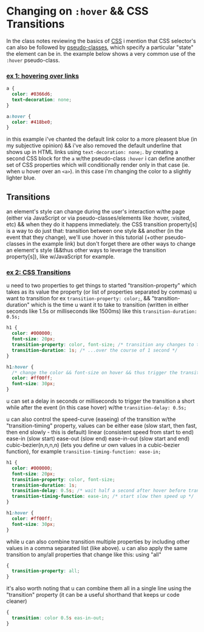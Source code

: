 # Changing on `:hover` && CSS Transitions

In the class notes reviewing the basics of [CSS](https://github.com/net-art-and-cultures/syllabus-and-notes/tree/master/notes/css) i mention that CSS selector's can also be followed by [pseudo-classes](https://developer.mozilla.org/en-US/docs/Web/CSS/Pseudo-classes), which specify a particular "state" the element can be in. the example below shows a very common use of the `:hover` pseudo-class.

### [ex 1: hovering over links](https://nbriz.github.io/intro2netart/notes/css/demos/hover-transitions-ex1.html)

```css
a {
  color: #0366d6;
  text-decoration: none;
}

a:hover {
  color: #418be0;
}
```

in this example i've chanted the default link color to a more pleasent blue (in my subjective opinion) && i've also removed the default underline that shows up in HTML links using `text-decoration: none;`. by creating a second CSS block for the `a` w/the pseudo-class `:hover` i can define another set of CSS properties which will conditionally render only in that case (ie. when u hover over an `<a>`). in this case i'm changing the color to a slightly lighter blue.


## Transitions

an element's style can change during the user's interaction w/the page (either via JavaScript or via pseudo-classes/elements like :hover, :visited, etc) && when they do it happens immediately. the CSS transition property[s] is a way to do just that: transition between one style && another (in the event that they change), we'll use :hover in this tutorial (+other pseudo-classes in the example link) but don't forget there are other ways to change an element's style (&&thus other ways to leverage the transition property[s]), like w/JavaScript for example.

### [ex 2: CSS Transitions](https://nbriz.github.io/intro2netart/notes/css/demos/hover-transitions-ex2.html)

u need to two properties to get things to started "transition-property" which takes as its value the property (or list of properties separated by commas) u want to transition for ex `transition-property: color;`, && "transition-duration" which is the time u want it to take to transition (written in either seconds like 1.5s or milliseconds like 1500ms) like this `transition-duration: 0.5s;`

```css
h1 {
  color: #000000;
  font-size: 20px;
  transition-property: color, font-size; /* transition any changes to these properties */
  transition-duration: 1s; /* ...over the course of 1 second */
}

h1:hover {
  /* change the color && font-size on hover && thus trigger the transition */
  color: #ff00ff;
  font-size: 30px;
}
```

u can set a delay in seconds or milliseconds to trigger the transition a short while after the event (in this case hover) w/the `transition-delay: 0.5s;`

u can also control the speed-curve (easeing) of the transition w/the "transition-timing" property, values can be either ease (slow start, then fast, then end slowly - this is default) linear (consistent speed from start to end) ease-in (slow start) ease-out (slow end) ease-in-out (slow start and end) cubic-bezier(n,n,n,n) (lets you define ur own values in a cubic-bezier function), for example `transition-timing-function: ease-in;`

```css
h1 {
  color: #000000;
  font-size: 20px;
  transition-property: color, font-size;
  transition-duration: 1s;
  transition-delay: 0.5s; /* wait half a second after hover before transitioning */
  transition-timing-function: ease-in; /* start slow then speed up */
}

h1:hover {
  color: #ff00ff;
  font-size: 30px;
}
```

while u can also combine transition multiple properties by including other values in a comma separated list (like above). u can also apply the same transition to any/all properties that change like this: using "all"

```css
{
  transition-property: all;
}
```

it's also worth noting that u can combine them all in a single line using the "transition" property (it can be a useful shorthand that keeps ur code cleaner)

```css
{
  transition: color 0.5s eas-in-out;
}
```
